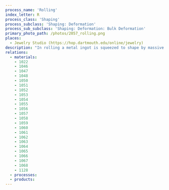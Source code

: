 ```yaml
---
process_name: 'Rolling'
index_letter: R
process_class: 'Shaping'
process_subclass: 'Shaping: Deformation'
process_sub_subclass: 'Shaping: Deformation: Bulk Deformation'
primary_photo_path: /photos/2057_rolling.png
places: 
  - Jewelry Studio (https://hop.dartmouth.edu/online/jewelry)
description: "In rolling a metal ingot is squeezed to shape by massive rolls that subject it to large plastic deformation. Nearly 90% of all steel products are rolled or forged. Billet and sheet are made by plane rolling, I-beams and other such continuous sections are made by shape rolling. In hot rolling, the ingot, heated to about 2/3 of its melting temperature, is forced through a series of rolls that progressively shape the profile."
relations: 
  - materials: 
    - 1022
    - 1046
    - 1047
    - 1048
    - 1050
    - 1051
    - 1052
    - 1053
    - 1054
    - 1055
    - 1056
    - 1057
    - 1058
    - 1059
    - 1060
    - 1061
    - 1062
    - 1063
    - 1064
    - 1065
    - 1066
    - 1067
    - 1068
    - 1128
  - processes: 
  - products: 
---
```

